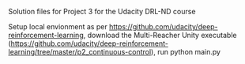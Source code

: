 Solution files for Project 3 for the Udacity DRL-ND course

Setup local envionment as per https://github.com/udacity/deep-reinforcement-learning, download the Multi-Reacher Unity executable (https://github.com/udacity/deep-reinforcement-learning/tree/master/p2_continuous-control), run python main.py

